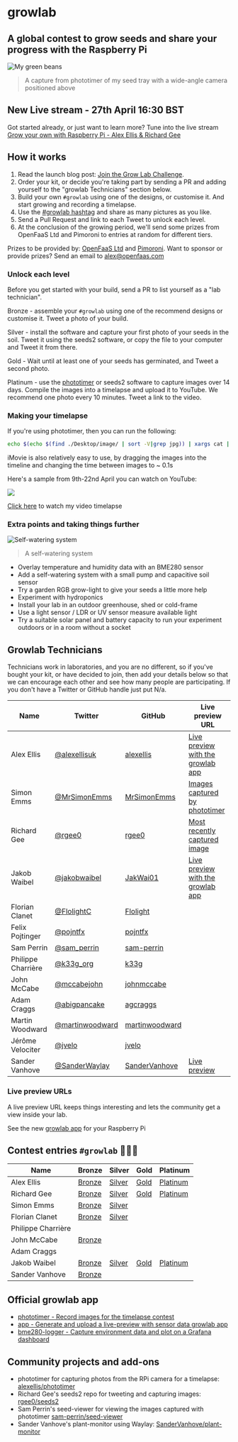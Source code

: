 # growlab

## A global contest to grow seeds and share your progress with the Raspberry Pi

![My green beans](https://pbs.twimg.com/media/Ey1ugNwWgAIyUiJ?format=jpg&name=small)
> A capture from phototimer of my seed tray with a wide-angle camera positioned above

## New Live stream - 27th April 16:30 BST

Got started already, or just want to learn more? Tune into the live stream [Grow your own with Raspberry Pi - Alex Ellis & Richard Gee](https://www.youtube.com/watch?v=Ta_LBKpI5-0)

## How it works

1) Read the launch blog post: [Join the Grow Lab Challenge](https://blog.alexellis.io/the-grow-lab-challenge/).
2) Order your kit, or decide you're taking part by sending a PR and adding yourself to the "growlab Technicians" section below.
3) Build your own `#growlab` using one of the designs, or customise it. And start growing and recording a timelapse.
4) Use the [#growlab hashtag](https://twitter.com/search?q=%23growlab&src=typed_query) and share as many pictures as you like.
5) Send a Pull Request and link to each Tweet to unlock each level.
6) At the conclusion of the growing period, we'll send some prizes from OpenFaaS Ltd and Pimoroni to entries at random for different tiers.

Prizes to be provided by: [OpenFaaS Ltd](https://openfaas.com) and [Pimoroni](https://www.pimoroni.com). Want to sponsor or provide prizes? Send an email to [alex@openfaas.com](mailto:alex@openfaas.com)

### Unlock each level

Before you get started with your build, send a PR to list yourself as a "lab technician".

Bronze - assemble your `#growlab` using one of the recommend designs or customise it. Tweet a photo of your build.

Silver - install the software and capture your first photo of your seeds in the soil. Tweet it using the seeds2 software, or copy the file to your computer and Tweet it from there.

Gold - Wait until at least one of your seeds has germinated, and Tweet a second photo.

Platinum - use the [phototimer](https://github.com/alexellis/phototimer) or seeds2 software to capture images over 14 days. Compile the images into a timelapse and upload it to YouTube. We recommend one photo every 10 minutes. Tweet a link to the video.

### Making your timelapse

If you're using phototimer, then you can run the following:

```bash
echo $(echo $(find ./Desktop/image/ | sort -V|grep jpg)) | xargs cat | ffmpeg  -framerate 10 -f image2pipe -vcodec mjpeg -i - -vcodec libx264 out.mp4
```

iMovie is also relatively easy to use, by dragging the images into the timeline and changing the time between images to ~ 0.1s

Here's a sample from 9th-22nd April you can watch on YouTube:

[![](https://img.youtube.com/vi/YiFUVAP0B18/hqdefault.jpg)](https://www.youtube.com/watch?v=YiFUVAP0B18)

[Click here](https://www.youtube.com/watch?v=YiFUVAP0B18) to watch my video timelapse

### Extra points and taking things further

![Self-watering system](https://pbs.twimg.com/media/EzZ1vDsXMAgNQKF?format=jpg&name=small)
> A self-watering system

* Overlay temperature and humidity data with an BME280 sensor
* Add a self-watering system with a small pump and capacitive soil sensor
* Try a garden RGB grow-light to give your seeds a little more help
* Experiment with hydroponics
* Install your lab in an outdoor greenhouse, shed or cold-frame
* Use a light sensor / LDR or UV sensor measure available light
* Try a suitable solar panel and battery capacity to run your experiment outdoors or in a room without a socket

## Growlab Technicians

Technicians work in laboratories, and you are no different, so if you've bought your kit, or have decided to join, then add your details below so that we can encourage each other and see how many people are participating. If you don't have a Twitter or GitHub handle just put N/a.

| Name                | Twitter         | GitHub        | Live preview URL |
|---------------------|-----------------|---------------|------------------|
| Alex Ellis | [@alexellisuk](https://twitter.com/alexellisuk) | [alexellis](https://github.com/alexellis)  | [Live preview with the growlab app](http://growlab.alexellis.io/) |
| Simon Emms | [@MrSimonEmms](https://twitter.com/MrSimonEmms)  | [MrSimonEmms](https://github.com/MrSimonEmms)  | [Images captured by phototimer](https://growlab.simonemms.com) |
| Richard Gee | [@rgee0](https://twitter.com/rgee0) | [rgee0](https://github.com/rgee0)  | [Most recently captured image](https://growlab.technologee.co.uk/) |
| Jakob Waibel | [@jakobwaibel](https://twitter.com/jakobwaibel) | [JakWai01](https://github.com/JakWai01) | [Live preview with the growlab app](https://jakwai01.github.io/growlab/)|
| Florian Clanet | [@FlolightC](https://twitter.com/FlolightC)  | [Flolight](https://github.com/Flolight) |
| Felix Pojtinger | [@pojntfx](https://twitter.com/pojntfx) | [pojntfx](https://github.com/pojntfx) |
| Sam Perrin | [@sam_perrin](https://twitter.com/sam_perrin) | [sam-perrin](https://github.com/sam-perrin) |
| Philippe Charrière | [@k33g_org](https://twitter.com/k33g_org) | [k33g](https://github.com/k33g) |
| John McCabe | [@mccabejohn](https://twitter.com/mccabejohn) | [johnmccabe](https://github.com/johnmccabe) ||
| Adam Craggs | [@abigpancake](https://twitter.com/abigpancake) | [agcraggs](https://github.com/agcraggs) |  |
| Martin Woodward | [@martinwoodward](https://twitter.com/martinwoodward) | [martinwoodward](https://github.com/martinwoodward) |  |
| Jérôme Velociter | [@jvelo](https://twitter.com/jvelo) | [jvelo](https://github.com/jvelo) |  |
| Sander Vanhove | [@SanderWaylay](https://twitter.com/SanderWaylay) | [SanderVanhove](https://github.com/SanderVanhove) | [Live preview](https://www.sandervanhove.com/plant-monitor) |

### Live preview URLs

A live preview URL keeps things interesting and lets the community get a view inside your lab.

See the new [growlab app](/app) for your Raspberry Pi

## Contest entries `#growlab` 🥇🥈🥉

| Name  | Bronze   | Silver   | Gold   | Platinum |
|-------|----------|----------|--------|----------|
| Alex Ellis        | [Bronze](https://twitter.com/alexellisuk/status/1380227185894690823)  |  [Silver](https://twitter.com/alexellisuk/status/1380227185894690823) | [Gold](https://twitter.com/alexellisuk/status1380417347861774337)  | [Platinum](https://www.youtube.com/watch?v=YiFUVAP0B18)  |
| Richard Gee       | [Bronze](https://twitter.com/rgee0/status/1383379807585521665)  | [Silver](https://twitter.com/rgee0/status/1383379805928759301)  | [Gold](https://twitter.com/rgee0/status/1384765411913355265)  | [Platinum](https://twitter.com/rgee0/status/1387777830914768901)  |
|  Simon Emms       | [Bronze](https://twitter.com/MrSimonEmms/status/1386361659187412996)  | [Silver](https://twitter.com/MrSimonEmms/status/1386361659187412996)  |   |
|  Florian Clanet   | [Bronze](https://twitter.com/FlolightC/status/1384587367785369602) | [Silver](https://twitter.com/FlolightC/status/1383802323164561418) |   | |
|  Philippe Charrière       |   |   |   |
|  John McCabe   | [Bronze](https://twitter.com/mccabejohn/status/1387001148419227648) | | | |
| Adam Craggs |  |  |  |  |
| Jakob Waibel | [Bronze](https://twitter.com/jakobwaibel/status/1386372010658443265) | [Silver](https://twitter.com/jakobwaibel/status/1386372010658443265) | [Gold](https://twitter.com/jakobwaibel/status/1388894057955479554) | [Platinum](https://www.youtube.com/watch?v=z8sY37OlFrw) |
|  Sander Vanhove   | [Bronze](https://twitter.com/SanderWaylay/status/1391665619616026624?s=20) | | | |

## Official growlab app

* [phototimer - Record images for the timelapse contest](https://github.com/alexellis/phototimer)
* [app - Generate and upload a live-preview with sensor data growlab app](/app)
* [bme280-logger - Capture environment data and plot on a Grafana dashboard](/bme280-logger)

## Community projects and add-ons

* phototimer for capturing photos from the RPi camera for a timelapse: [alexellis/phototimer](https://github.com/alexellis/phototimer)
* Richard Gee's seeds2 repo for tweeting and capturing images: [rgee0/seeds2](https://github.com/rgee0/seeds2)
* Sam Perrin's seed-viewer for viewing the images captured with phototimer [sam-perrin/seed-viewer](https://github.com/sam-perrin/seed-viewer)
* Sander Vanhove's plant-monitor using Waylay: [SanderVanhove/plant-monitor](https://github.com/SanderVanhove/plant-monitor)
